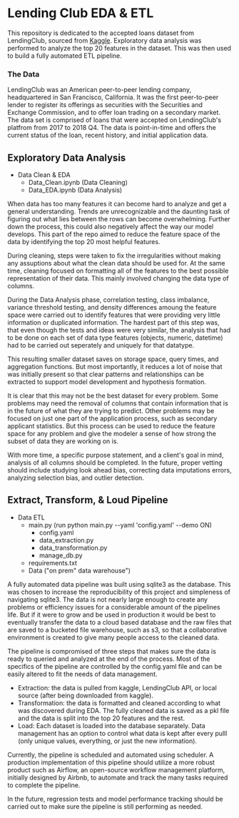 # Lending Club EDA & ETL

This repository is dedicated to the accepted loans dataset from LendingClub, sourced from [Kaggle](https://www.kaggle.com/wordsforthewise/lending-club). Exploratory data analysis was performed to analyze the top 20 features in the dataset. This was then used to build a fully automated ETL pipeline. 

### The Data

LendingClub was an American peer-to-peer lending company, headquartered in San Francisco, California. It was the first peer-to-peer lender to register its offerings as securities with the Securities and Exchange Commission, and to offer loan trading on a secondary market. The data set is comprised of loans that were accepted on LendingClub's platfrom from 2017 to 2018 Q4. The data is point-in-time and offers the current status of the loan, recent history, and initial application data. 

## Exploratory Data Analysis

 - Data Clean & EDA
   - Data_Clean.ipynb (Data Cleaning)
   - Data_EDA.ipynb (Data Analysis)

When data has too many features it can become hard to analyze and get a general understanding. Trends are unrecognizable and the daunting task of figuring out what lies between the rows can become overwhelming. Further down the process, this could also negatively affect the way our model develops. This part of the repo aimed to reduce the feature space of the data by identifying the top 20 most helpful features. 

During cleaning, steps were taken to fix the irregularities without making any assuptions about what the clean data should be used for. At the same time, cleaning focused on formatting all of the features to the best possible representation of their data. This mainly involved changing the data type of columns.

During the Data Analysis phase, correlation testing, class imbalance, variance threshold testing, and density differences amoung the feature space were carried out to identify features that were providing very little information or duplicated information. The hardest part of this step was, that even though the tests and ideas were very similar, the analysis that had to be done on each set of data type features (objects, numeric, datetime) had to be carried out seperately and uniquely for that datatype. 

This resulting smaller dataset saves on storage space, query times, and aggregation functions. But most importantly, it reduces a lot of noise that was initially present so that clear patterns and relationships can be extracted to support model development and hypothesis formation. 

It is clear that this may not be the best dataset for every problem. Some problems may need the removal of columns that contain information that is in the future of what they are trying to predict. Other problems may be focused on just one part of the application process, such as secondary applicant statistics. But this process can be used to reduce the feature space for any problem and give the modeler a sense of how strong the subset of data they are working on is. 

With more time, a specific purpose statement, and a client's goal in mind, analysis of all columns should be completed. In the future, proper vetting should include studying look ahead bias, correcting data imputations errors, analyzing selection bias, and outlier detection.  

## Extract, Transform, & Loud Pipeline

- Data ETL 
  - main.py (run python main.py --yaml 'config.yaml' --demo ON)
    - config.yaml
    - data_extraction.py
    - data_transformation.py
    - manage_db.py
  - requirements.txt
  - Data ("on prem" data warehouse")
   
A fully automated data pipeline was built using sqlite3 as the database. This was chosen to increase the reproducibility of this project and simpleness of navigating sqlite3. The data is not nearly large enough to create any problems or efficiency issues for a considerable amount of the pipelines life. But if it were to grow and be used in production it would be best to eventually transfer the data to a cloud based database and the raw files that are saved to a bucketed file warehouse, such as s3, so that a collaborative environment is created to give many people access to the cleaned data. 

The pipeline is compromised of three steps that makes sure the data is ready to queried and analyzed at the end of the process. Most of the specifics of the pipeline are controlled by the config.yaml file and can be easily altered to fit the needs of data management.

 - Extraction: the data is pulled from kaggle, LendingClub API, or local source (after being downloaded from kaggle).
 - Transformation: the data is formatted and cleaned according to what was discovered during EDA. The fully cleaned data is saved as a pkl file and the data is split into the top 20 features and the rest. 
 - Load: Each dataset is loaded into the database separately. Data management has an option to control what data is kept after every pulll (only unique values, everything, or just the new information). 
 
Currently, the pipeline is scheduled and automated using scheduler. A production implementation of this pipeline should utilize a more robust product such as Airflow, an open-source workflow management platform, initially designed by Airbnb, to automate and track the many tasks required to complete the pipeline.

In the future, regression tests and model performance tracking should be carried out to make sure the pipeline is still performing as needed. 




